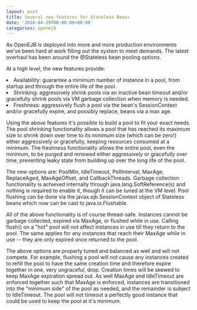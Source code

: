 ```yaml
---
layout: post
title: Several new features for Stateless Beans
date: '2010-04-29T00:00:00+00:00'
categories: openejb
---
```

As OpenEJB is deployed into more and more production environments we've been hard at work filling out the system to meet demands.  The latest overhaul has been around the @Stateless bean pooling options.

At a high level, the new features provide:
 <li>Availability: guarantee a minimum number of instance in a pool, from startup and through the entire life of the pool.
 <li>Shrinking: aggressively shrink pools via an inactive bean timeout and/or gracefully shrink pools via VM garbage collection when memory is needed.
 <li>Freshness: aggressively flush a pool via the bean's SessionContext and/or gracefully expire, and possibly replace, beans via a max age.

Using the above features it's possible to build a pool to fit your exact needs.  The pool shrinking functionality allows a pool that has reached its maximum size to shrink down over time to its minimum size (which can be zero!) either aggressively or gracefully, keeping resources consumed at a minimum.  The freshness functionality allows the entire pool, even the minimum, to be purged and renewed either aggressively or gracefully over time, preventing leaky state from building up over the long life of the pool.

The new options are: PoolMin, IdleTimeout, PollInterval, MaxAge, ReplaceAged, MaxAgeOffset, and CallbackThreads.  Garbage collection functionality is achieved internally through java.lang.SoftReference(s) and nothing is required to enable it, though it can be tuned at the VM level.  Pool flushing can be done via the javax.ejb.SessionContext object of Stateless beans which now can be cast to java.io.Flushable.

All of the above functionality is of course thread-safe.  Instances cannot be garbage collected, expired via MaxAge, or flushed while in use.  Calling flush() on a "hot" pool will not affect instances in use till they return to the pool.  The same applies for any instances that reach their MaxAge while in use -- they are only expired once returned to the pool.

The above options are properly tuned and balanced as well and will not compete.  For example, flushing a pool will not cause any instances created to refill the pool to have the same creation time and therefore expire together in one, very ungraceful, drop.  Creation times will be skewed to keep MaxAge expiration spread out.  As well MaxAge and IdleTimeout are enforced together such that MaxAge is enforced, instances are transitioned into the "minimum side" of the pool as needed, and the remainder is subject to IdleTimeout.  The pool will not timeout a perfectly good instance that could be used to keep the pool at it's minimum.
